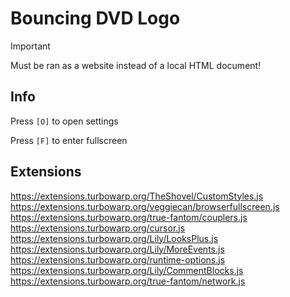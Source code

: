 # Bouncing DVD Logo
> [!IMPORTANT]
> Must be ran as a website instead of a local HTML document!

## Info
Press `[O]` to open settings

Press `[F]` to enter fullscreen

## Extensions
https://extensions.turbowarp.org/TheShovel/CustomStyles.js
https://extensions.turbowarp.org/veggiecan/browserfullscreen.js
https://extensions.turbowarp.org/true-fantom/couplers.js
https://extensions.turbowarp.org/cursor.js
https://extensions.turbowarp.org/Lily/LooksPlus.js
https://extensions.turbowarp.org/Lily/MoreEvents.js
https://extensions.turbowarp.org/runtime-options.js
https://extensions.turbowarp.org/Lily/CommentBlocks.js
https://extensions.turbowarp.org/true-fantom/network.js
